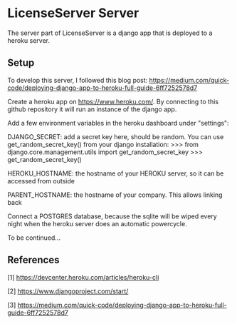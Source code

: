 LicenseServer Server
====================

The server part of LicenseServer is a django app that is deployed to a heroku server.

Setup
-----

To develop this server, I followed this blog post:
https://medium.com/quick-code/deploying-django-app-to-heroku-full-guide-6ff7252578d7

Create a heroku app on https://www.heroku.com/. By connecting to this github repository it will run an instance of the django app.

Add a few environment variables in the heroku dashboard under "settings":

DJANGO_SECRET: add a secret key here, should be random. You can use get_random_secret_key() from your django installation:
    >>> from django.core.management.utils import get_random_secret_key
    >>> get_random_secret_key()

HEROKU_HOSTNAME: the hostname of your HEROKU server, so it can be accessed from outside

PARENT_HOSTNAME: the hostname of your company. This allows linking back

Connect a POSTGRES database, because the sqlite will be wiped every night when the heroku server does an automatic powercycle.

To be continued...


References
----------

[1] https://devcenter.heroku.com/articles/heroku-cli

[2] https://www.djangoproject.com/start/

[3] https://medium.com/quick-code/deploying-django-app-to-heroku-full-guide-6ff7252578d7

